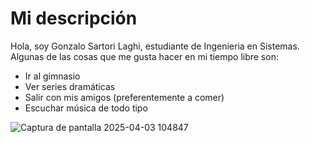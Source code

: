 # Mi descripción
Hola, soy Gonzalo Sartori Laghi, estudiante de Ingenieria en Sistemas. Algunas de las cosas que me gusta hacer en mi tiempo libre son:
- Ir al gimnasio
- Ver series dramáticas
- Salir con mis amigos (preferentemente a comer)
- Escuchar música de todo tipo

![Captura de pantalla 2025-04-03 104847](https://github.com/user-attachments/assets/4de24a2a-c6a7-4a07-91b8-a1f546c54569)
